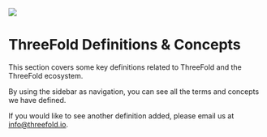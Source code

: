 ![](definitions_header.jpg)

# ThreeFold Definitions & Concepts

This section covers some key definitions related to ThreeFold and the ThreeFold ecosystem.

By using the sidebar as navigation, you can see all the terms and concepts we have defined.

If you would like to see another definition added, please email us at info@threefold.io.